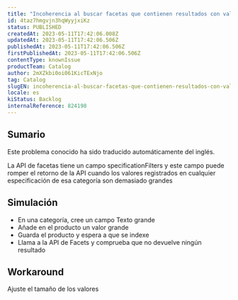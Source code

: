 ```yaml
---
title: "Incoherencia al buscar facetas que contienen resultados con valores de especificación grandes."
id: 4taz7hmgvjn3hqWyyjxiKz
status: PUBLISHED
createdAt: 2023-05-11T17:42:06.008Z
updatedAt: 2023-05-11T17:42:06.506Z
publishedAt: 2023-05-11T17:42:06.506Z
firstPublishedAt: 2023-05-11T17:42:06.506Z
contentType: knownIssue
productTeam: Catalog
author: 2mXZkbi0oi061KicTExNjo
tag: Catalog
slugEN: incoherencia-al-buscar-facetas-que-contienen-resultados-con-valores-de-especificacion-grandes
locale: es
kiStatus: Backlog
internalReference: 824198
---
```


## Sumario

<div class="alert alert-info">
  <p>Este problema conocido ha sido traducido automáticamente del inglés.</p>
</div>


La API de facetas tiene un campo specificationFilters y este campo puede romper el retorno de la API cuando los valores registrados en cualquier especificación de esa categoría son demasiado grandes


##

## Simulación



- En una categoría, cree un campo Texto grande
- Añade en el producto un valor grande
- Guarda el producto y espera a que se indexe
- Llama a la API de Facets y comprueba que no devuelve ningún resultado



## Workaround


Ajuste el tamaño de los valores




